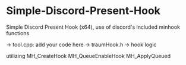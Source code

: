 # Simple-Discord-Present-Hook
Simple Discord Present Hook (x64), use of discord's included minhook functions

-> tool.cpp: add your code here
-> traumHook.h -> hook logic

utilizing
MH_CreateHook
MH_QueueEnableHook
MH_ApplyQueued
